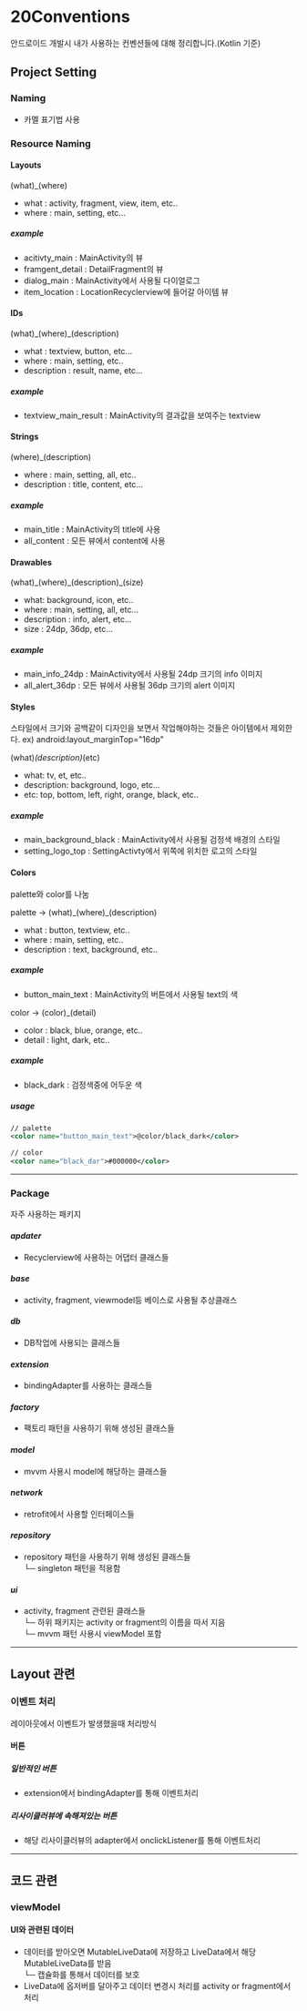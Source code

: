 # 20Conventions
안드로이드 개발시 내가 사용하는 컨벤션들에 대해 정리합니다.(Kotlin 기준)

## Project Setting

### Naming
- 카멜 표기법 사용

### Resource Naming

#### Layouts

\(what)_(where\)

- what : activity, fragment, view, item, etc..
- where : main, setting, etc...

##### example
- acitivty_main : MainActivity의 뷰
- framgent_detail : DetailFragment의 뷰
- dialog_main : MainActivity에서 사용될 다이얼로그
- item_location : LocationRecyclerview에 들어갈 아이템 뷰

#### IDs
(what)\_(where\)_(description)

- what : textview, button, etc...
- where : main, setting, etc..
- description : result, name, etc...

##### example
- textview_main_result : MainActivity의 결과값을 보여주는 textview

#### Strings

\(where)_(description\)  
- where : main, setting, all, etc..
- description : title, content, etc...

##### example
- main_title : MainActivity의 title에 사용
- all_content : 모든 뷰에서 content에 사용

#### Drawables

(what)\_(where)\_(description\)_(size)
- what: background, icon, etc..
- where : main, setting, all, etc...
- description : info, alert, etc...
- size : 24dp, 36dp, etc...

##### example
- main_info_24dp : MainActivity에서 사용될 24dp 크기의 info 이미지
- all_alert_36dp : 모든 뷰에서 사용될 36dp 크기의 alert 이미지

#### Styles
스타일에서 크기와 공백같이 디자인을 보면서 작업해야하는 것들은 아이템에서 제외한다.
ex) android:layout_marginTop="16dp"

(what)_(description\)_(etc)
- what: tv, et, etc..
- description: background, logo, etc...
- etc: top, bottom, left, right, orange, black, etc..

##### example
- main_background_black : MainActivity에서 사용될 검정색 배경의 스타일
- setting_logo_top : SettingActivty에서 위쪽에 위치한 로고의 스타일

#### Colors
palette와 color를 나눔 

palette -> (what)\_(where\)_(description)
- what : button, textview, etc..
- where : main, setting, etc..
- description : text, background, etc..

##### example
- button_main_text : MainActivity의 버튼에서 사용될 text의 색

color -> (color)_(detail)
- color : black, blue, orange, etc..
- detail : light, dark, etc..

##### example
- black_dark : 검정색중에 어두운 색

##### usage
```xml
// palette
<color name="button_main_text">@color/black_dark</color>

// color
<color name="black_dar">#000000</color>
```
----------------------------------------------
### Package
자주 사용하는 패키지
#### *apdater*
- Recyclerview에 사용하는 어댑터 클래스들
#### *base*
- activity, fragment, viewmodel등 베이스로 사용될 추상클래스
#### *db*
- DB작업에 사용되는 클래스들
#### *extension*
- bindingAdapter를 사용하는 클래스들
#### *factory*
- 팩토리 패턴을 사용하기 위해 생성된 클래스들
#### *model*
- mvvm 사용시 model에 해당하는 클래스들
#### *network*
- retrofit에서 사용할 인터페이스들
#### *repository*
- repository 패턴을 사용하기 위해 생성된 클래스들  
└─  singleton 패턴을 적용함
#### *ui*
- activity, fragment 관련된 클래스들  
└─ 하위 패키지는 activity or fragment의 이름을 따서 지음  
└─ mvvm 패턴 사용시 viewModel 포함

---------------------------
## Layout 관련

### 이벤트 처리
레이아웃에서 이벤트가 발생했을때 처리방식
#### 버튼
##### 일반적인 버튼 
- extension에서 bindingAdapter를 통해 이벤트처리
##### 리사이클러뷰에 속해져있는 버튼
- 해당 리사이클러뷰의 adapter에서 onclickListener를 통해 이벤트처리


----------------------------
## 코드 관련
### viewModel
#### UI와 관련된 데이터
- 데이터를 받아오면 MutableLiveData에 저장하고 LiveData에서 해당 MutableLiveData를 받음  
└─ 캡슐화를 통해서 데이터를 보호
- LiveData에 옵저버를 달아주고 데이터 변경시 처리를 activity or fragment에서 처리
